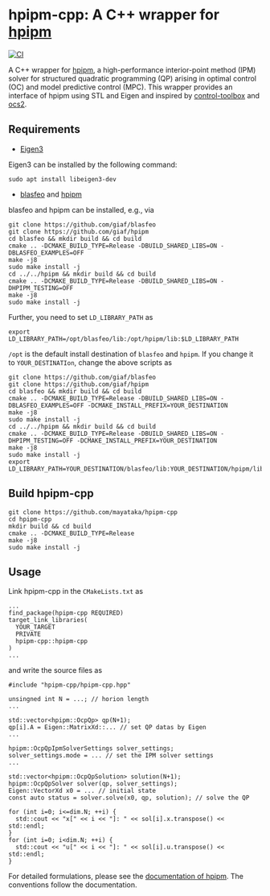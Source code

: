 # hpipm-cpp: A C++ wrapper for [hpipm](https://github.com/giaf/hpipm)
[![CI](https://github.com/mayataka/hpipm-cpp/actions/workflows/ci.yaml/badge.svg)](https://github.com/mayataka/hpipm-cpp/actions/workflows/ci.yaml)

A C++ wrapper for [hpipm](https://github.com/giaf/hpipm), a high-performance interior-point method (IPM) solver for structured quadratic programming (QP) arising in optimal control (OC) and model predictive control (MPC).
This wrapper provides an interface of hpipm using STL and Eigen and inspired by [control-toolbox](https://github.com/ethz-adrl/control-toolbox) and [ocs2](https://github.com/leggedrobotics/ocs2). 

## Requirements
- [Eigen3](https://eigen.tuxfamily.org/index.php?title=Main_Page)

Eigen3 can be installed by the following command:
```
sudo apt install libeigen3-dev
```

- [blasfeo](https://github.com/giaf/blasfeo) and [hpipm](https://github.com/giaf/hpipm)  

blasfeo and hpipm can be installed, e.g., via
```
git clone https://github.com/giaf/blasfeo
git clone https://github.com/giaf/hpipm
cd blasfeo && mkdir build && cd build
cmake .. -DCMAKE_BUILD_TYPE=Release -DBUILD_SHARED_LIBS=ON -DBLASFEO_EXAMPLES=OFF 
make -j8
sudo make install -j
cd ../../hpipm && mkdir build && cd build
cmake .. -DCMAKE_BUILD_TYPE=Release -DBUILD_SHARED_LIBS=ON -DHPIPM_TESTING=OFF 
make -j8
sudo make install -j
```

Further, you need to set `LD_LIBRARY_PATH` as 
```
export LD_LIBRARY_PATH=/opt/blasfeo/lib:/opt/hpipm/lib:$LD_LIBRARY_PATH
```

`/opt` is the default install destination of `blasfeo` and `hpipm`. If you change it to `YOUR_DESTINATIon`, change the above scripts as
```
git clone https://github.com/giaf/blasfeo
git clone https://github.com/giaf/hpipm
cd blasfeo && mkdir build && cd build
cmake .. -DCMAKE_BUILD_TYPE=Release -DBUILD_SHARED_LIBS=ON -DBLASFEO_EXAMPLES=OFF -DCMAKE_INSTALL_PREFIX=YOUR_DESTINATION
make -j8
sudo make install -j
cd ../../hpipm && mkdir build && cd build
cmake .. -DCMAKE_BUILD_TYPE=Release -DBUILD_SHARED_LIBS=ON -DHPIPM_TESTING=OFF -DCMAKE_INSTALL_PREFIX=YOUR_DESTINATION
make -j8
sudo make install -j
export LD_LIBRARY_PATH=YOUR_DESTINATION/blasfeo/lib:YOUR_DESTINATION/hpipm/lib:$LD_LIBRARY_PATH
```


## Build hpipm-cpp
```
git clone https://github.com/mayataka/hpipm-cpp
cd hpipm-cpp
mkdir build && cd build
cmake .. -DCMAKE_BUILD_TYPE=Release 
make -j8
sudo make install -j
```

## Usage
Link hpipm-cpp in the `CMakeLists.txt` as
```
...
find_package(hpipm-cpp REQUIRED)
target_link_libraries(
  YOUR_TARGET
  PRIVATE
  hpipm-cpp::hpipm-cpp
)
...
```
and write the source files as 
```
#include "hpipm-cpp/hpipm-cpp.hpp"

unsingned int N = ...; // horion length
... 

std::vector<hpipm::OcpQp> qp(N+1); 
qp[i].A = Eigen::MatrixXd::... // set QP datas by Eigen 
... 

hpipm::OcpQpIpmSolverSettings solver_settings; 
solver_settings.mode = ... // set the IPM solver settings
... 

std::vector<hpipm::OcpQpSolution> solution(N+1);
hpipm::OcpQpSolver solver(qp, solver_settings);
Eigen::VectorXd x0 = ... // initial state
const auto status = solver.solve(x0, qp, solution); // solve the QP

for (int i=0; i<=dim.N; ++i) {
  std::cout << "x[" << i << "]: " << sol[i].x.transpose() << std::endl;  
}
for (int i=0; i<dim.N; ++i) {
  std::cout << "u[" << i << "]: " << sol[i].u.transpose() << std::endl;  
}
```

For detailed formulations, please see the [documentation of hpipm](https://github.com/giaf/hpipm/blob/master/doc/guide.pdf).
The conventions follow the documentation. 
